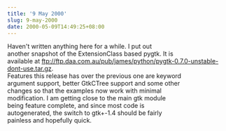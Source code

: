 ```yaml
---
title: '9 May 2000'
slug: 9-may-2000
date: 2000-05-09T14:49:25+08:00
---
```


Haven\'t written anything here for a while. I put out\
another snapshot of the ExtensionClass based pygtk. It is\
available at
<ftp://ftp.daa.com.au/pub/james/python/pygtk-0.7.0-unstable-dont-use.tar.gz>.\
Features this release has over the previous one are keyword\
argument support, better GtkCTree support and some other\
changes so that the examples now work with minimal\
modification. I am getting close to the main gtk module\
being feature complete, and since most code is\
autogenerated, the switch to gtk+-1.4 should be fairly\
painless and hopefully quick.

